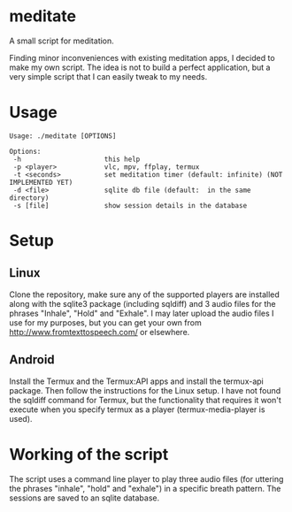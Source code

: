# meditate
A small script for meditation.

Finding minor inconveniences with existing meditation apps, I decided to make my own script. The idea is not to build a perfect application, but a very simple script that I can easily tweak to my needs.

# Usage

```
Usage: ./meditate [OPTIONS]

Options:
 -h                     this help
 -p <player>            vlc, mpv, ffplay, termux
 -t <seconds>           set meditation timer (default: infinite) (NOT IMPLEMENTED YET)
 -d <file>              sqlite db file (default:  in the same directory)
 -s [file]              show session details in the database
```

# Setup

## Linux
Clone the repository, make sure any of the supported players are installed along with the sqlite3 package (including sqldiff) and 3 audio files for the phrases "Inhale", "Hold" and "Exhale". I may later upload the audio files I use for my purposes, but you can get your own from http://www.fromtexttospeech.com/ or elsewhere.

## Android
Install the Termux and the Termux:API apps and install the termux-api package. Then follow the instructions for the Linux setup. I have not found the sqldiff command for Termux, but the functionality that requires it won't execute when you specify termux as a player (termux-media-player is used).

# Working of the script

The script uses a command line player to play three audio files (for uttering the phrases "inhale", "hold" and "exhale") in a specific breath pattern. The sessions are saved to an sqlite database.
